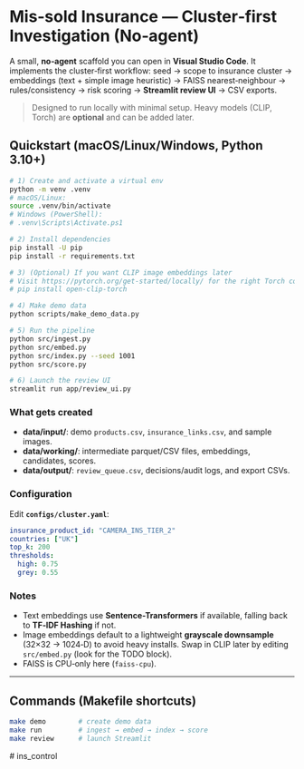 # Mis‑sold Insurance — Cluster‑first Investigation (No‑agent)

A small, **no‑agent** scaffold you can open in **Visual Studio Code**. It implements the cluster‑first workflow:
seed → scope to insurance cluster → embeddings (text + simple image heuristic) → FAISS nearest‑neighbour →
rules/consistency → risk scoring → **Streamlit review UI** → CSV exports.

> Designed to run locally with minimal setup. Heavy models (CLIP, Torch) are **optional** and can be added later.

## Quickstart (macOS/Linux/Windows, Python 3.10+)

```bash
# 1) Create and activate a virtual env
python -m venv .venv
# macOS/Linux:
source .venv/bin/activate
# Windows (PowerShell):
# .venv\Scripts\Activate.ps1

# 2) Install dependencies
pip install -U pip
pip install -r requirements.txt

# 3) (Optional) If you want CLIP image embeddings later
# Visit https://pytorch.org/get-started/locally/ for the right Torch command, then:
# pip install open-clip-torch

# 4) Make demo data
python scripts/make_demo_data.py

# 5) Run the pipeline
python src/ingest.py
python src/embed.py
python src/index.py --seed 1001
python src/score.py

# 6) Launch the review UI
streamlit run app/review_ui.py
```

### What gets created
- **data/input/**: demo `products.csv`, `insurance_links.csv`, and sample images.
- **data/working/**: intermediate parquet/CSV files, embeddings, candidates, scores.
- **data/output/**: `review_queue.csv`, decisions/audit logs, and export CSVs.

### Configuration
Edit **`configs/cluster.yaml`**:
```yaml
insurance_product_id: "CAMERA_INS_TIER_2"
countries: ["UK"]
top_k: 200
thresholds:
  high: 0.75
  grey: 0.55
```

### Notes
- Text embeddings use **Sentence-Transformers** if available, falling back to **TF‑IDF Hashing** if not.
- Image embeddings default to a lightweight **grayscale downsample** (32×32 → 1024‑D) to avoid heavy installs.
  Swap in CLIP later by editing `src/embed.py` (look for the TODO block).
- FAISS is CPU‑only here (`faiss-cpu`).

---

## Commands (Makefile shortcuts)
```bash
make demo        # create demo data
make run         # ingest → embed → index → score
make review      # launch Streamlit
```
#   i n s _ c o n t r o l  
 